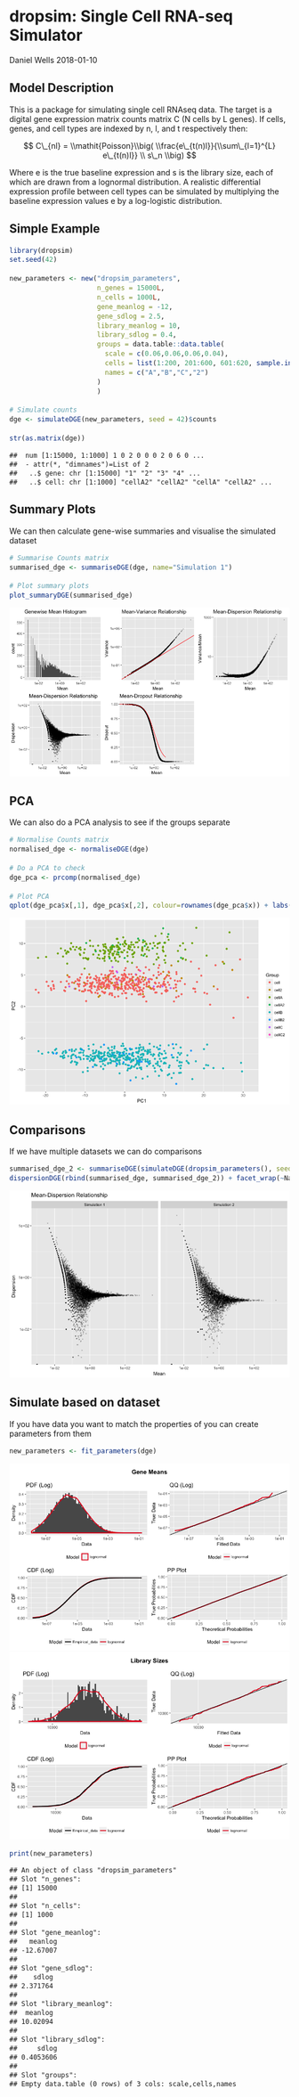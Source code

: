 dropsim: Single Cell RNA-seq Simulator
================
Daniel Wells
2018-01-10

Model Description
-----------------

This is a package for simulating single cell RNAseq data. The target is a digital gene expression matrix counts matrix C (N cells by L genes). If cells, genes, and cell types are indexed by n, l, and t respectively then:

$$
C\_{nl} = \\mathit{Poisson}\\big(
          \\frac{e\_{t(n)l}}{\\sum\_{l=1}^{L} e\_{t(n)l}} \\
          s\_n
          \\big)
$$

Where e is the true baseline expression and s is the library size, each of which are drawn from a lognormal distribution. A realistic differential expression profile between cell types can be simulated by multiplying the baseline expression values e by a log-logistic distribution.

Simple Example
--------------

``` r
library(dropsim)
set.seed(42)

new_parameters <- new("dropsim_parameters",
                      n_genes = 15000L,
                      n_cells = 1000L,
                      gene_meanlog = -12,
                      gene_sdlog = 2.5,
                      library_meanlog = 10,
                      library_sdlog = 0.4,
                      groups = data.table::data.table(
                        scale = c(0.06,0.06,0.06,0.04),
                        cells = list(1:200, 201:600, 601:620, sample.int(1000, size=100, replace = TRUE)),
                        names = c("A","B","C","2")
                      )
                      )

# Simulate counts
dge <- simulateDGE(new_parameters, seed = 42)$counts

str(as.matrix(dge))
```

    ##  num [1:15000, 1:1000] 1 0 2 0 0 0 2 0 6 0 ...
    ##  - attr(*, "dimnames")=List of 2
    ##   ..$ gene: chr [1:15000] "1" "2" "3" "4" ...
    ##   ..$ cell: chr [1:1000] "cellA2" "cellA2" "cellA" "cellA2" ...

Summary Plots
-------------

We can then calculate gene-wise summaries and visualise the simulated dataset

``` r
# Summarise Counts matrix
summarised_dge <- summariseDGE(dge, name="Simulation 1")

# Plot summary plots
plot_summaryDGE(summarised_dge)
```

![](vignette_files/figure-markdown_github/summary-1.png)

PCA
---

We can also do a PCA analysis to see if the groups separate

``` r
# Normalise Counts matrix
normalised_dge <- normaliseDGE(dge)

# Do a PCA to check
dge_pca <- prcomp(normalised_dge)

# Plot PCA
qplot(dge_pca$x[,1], dge_pca$x[,2], colour=rownames(dge_pca$x)) + labs(colour="Group", y="PC2", x="PC1")
```

![](vignette_files/figure-markdown_github/PCA-1.png)

Comparisons
-----------

If we have multiple datasets we can do comparisons

``` r
summarised_dge_2 <- summariseDGE(simulateDGE(dropsim_parameters(), seed=42)$counts, name="Simulation 2")
dispersionDGE(rbind(summarised_dge, summarised_dge_2)) + facet_wrap(~Name)
```

![](vignette_files/figure-markdown_github/compare-1.png)

Simulate based on dataset
-------------------------

If you have data you want to match the properties of you can create parameters from them

``` r
new_parameters <- fit_parameters(dge)
```

![](vignette_files/figure-markdown_github/fit-1.png)![](vignette_files/figure-markdown_github/fit-2.png)

``` r
print(new_parameters)
```

    ## An object of class "dropsim_parameters"
    ## Slot "n_genes":
    ## [1] 15000
    ## 
    ## Slot "n_cells":
    ## [1] 1000
    ## 
    ## Slot "gene_meanlog":
    ##   meanlog 
    ## -12.67007 
    ## 
    ## Slot "gene_sdlog":
    ##    sdlog 
    ## 2.371764 
    ## 
    ## Slot "library_meanlog":
    ##  meanlog 
    ## 10.02094 
    ## 
    ## Slot "library_sdlog":
    ##     sdlog 
    ## 0.4053606 
    ## 
    ## Slot "groups":
    ## Empty data.table (0 rows) of 3 cols: scale,cells,names
